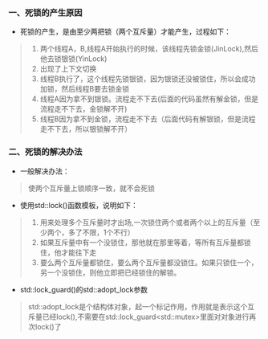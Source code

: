 <!--
 * @Author: pfzhang
 * @E-mail: zhangpengfei@youibot.com
 * @Date: 2022-03-18 11:58:28
 * @LastEditors: pfzhang
 * @LastEditTime: 2022-03-18 12:13:25
 * @Description: Do not edit
 * @FilePath: /learning/doc/死锁.md
-->

### 一、死锁的产生原因
+ 死锁的产生，是由至少两把锁（两个互斥量）才能产生，过程如下：
> 1. 两个线程A，B,线程A开始执行的时候，该线程先锁金锁(JinLock),然后他去锁银锁(YinLock)
> 2. 出现了上下文切换
> 3. 线程B执行了，这个线程先锁银锁，因为银锁还没被锁住，所以会成功加锁，然后线程B要去锁金锁
> 4. 线程A因为拿不到银锁。流程走不下去(后面的代码虽然有解金锁，但是流程走不下去，金锁解不开)
> 5. 线程B因为拿不到金锁，流程走不下去（后面代码有解银锁，但是流程走不下去，所以银锁解不开）

### 二、死锁的解决办法
+ 一般解决办法：
> 使两个互斥量上锁顺序一致，就不会死锁
+ 使用std::lock()函数模板，说明如下：
> 1. 用来处理多个互斥量时才出场,一次锁住两个或者两个以上的互斥量（至少两个，多了不限，1个不行）
> 2. 如果互斥量中有一个没锁住，那他就在那里等着，等所有互斥量都锁住，他才能往下走
> 3. 要么两个互斥量都锁住，要么两个互斥量都没锁住。如果只锁住一个，另一个没锁住，则他立即把已经锁住的解锁。
+ std::lock_guard()的std::adopt_lock参数
> std::adopt_lock是个结构体对象，起一个标记作用，作用就是表示这个互斥量已经lock(),不需要在std::lock_guard\<std::mutex>里面对对象进行再次lock()了
